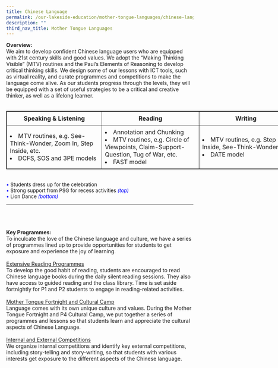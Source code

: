 ```yaml
---
title: Chinese Language
permalink: /our-lakeside-education/mother-tongue-languages/chinese-language/
description: ""
third_nav_title: Mother Tongue Languages
---
```

<b>Overview:</b>
<br>
We aim to develop confident Chinese language users who are equipped with 21st century skills and good values. We adopt the “Making Thinking Visible” (MTV) routines and the Paul’s Elements of Reasoning to develop critical thinking skills. We design some of our lessons with ICT tools, such as virtual reality, and curate programmes and competitions to make the language come alive. As our students progress through the levels, they will be equipped with a set of useful strategies to be a critical and creative thinker, as well as a lifelong learner.
<br><br>
<table style="border: 1px solid rgb(42, 42, 42); width: 773px;"><tr>
<td width="386" style="padding: 8px; text-align: center; vertical-align: middle; border: 1px solid rgb(42, 42, 42);"><b>Speaking & Listening</b></td>
<td width="386" style="padding: 8px; text-align: center; vertical-align: middle; border: 1px solid rgb(42, 42, 42);"><b>Reading</b></td>
<td width="386" style="padding: 8px; text-align: center; vertical-align: middle; border: 1px solid rgb(42, 42, 42);"><b>Writing</b></td>
</tr>
<tr>
<td width="386" style="padding: 8px; vertical-align: middle; border: 1px solid rgb(42, 42, 42);"><li>MTV routines, e.g. See-Think-Wonder, Zoom In, Step Inside, etc.</li><li>DCFS, SOS and 3PE models</li></td>
<td width="386" style="padding: 8px; vertical-align: middle; border: 1px solid rgb(42, 42, 42);"><li>Annotation and Chunking</li>
<li>MTV routines, e.g. Circle of Viewpoints, Claim-Support-Question, Tug of War, etc.</li><li>FAST model</li></td>
<td width="386" style="padding: 8px; vertical-align: middle; border: 1px solid rgb(42, 42, 42);"><li>MTV routines, e.g.  Step Inside, See-Think-Wonder</li><li>DATE model</li></td>
</tr>
</table
<img src="/images/Departments/04CL/CL1.png">
<br>
<span style="font-size:10pt;">
<span style="color:blue;">•</span> Students dress up for the celebration <br><span style="color:blue;">•</span> Strong support from PSG for recess activities <span style="color:blue;"><i>(top)</i></span><br><span style="color:blue;">•</span> Lion Dance <span style="color:blue;"><i>(bottom)</i></span></span>
<hr><br>
<br><br>
<b>Key Programmes:</b><br>
To inculcate the love of the Chinese language and culture, we have a series of programmes lined up to provide opportunities for students to get exposure and experience the joy of learning. 
<br><br>
<u>Extensive Reading Programmes</u><br>
To develop the good habit of reading, students are encouraged to read Chinese language books during the daily silent reading sessions. They also have access to guided reading and the class library. Time is set aside fortnightly for P1 and P2 students to engage in reading-related activities. 
<br><br>
<u>Mother Tongue Fortnight and Cultural Camp</u><br>
Language comes with its own unique culture and values. During the Mother Tongue Fortnight and P4 Cultural Camp, we put together a series of programmes and lessons so that students learn and appreciate the cultural aspects of Chinese Language.
<br><br>
<u>Internal and External Competitions</u><br>
We organize internal competitions and identify key external competitions, including story-telling and story-writing, so that students with various interests get exposure to the different aspects of the Chinese language.